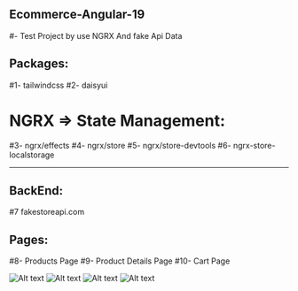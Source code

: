 ## Ecommerce-Angular-19

#- Test Project by use NGRX And fake Api Data

## Packages:
#1- tailwindcss 
#2- daisyui

# NGRX => State Management:
#3- ngrx/effects
#4- ngrx/store
#5- ngrx/store-devtools
#6- ngrx-store-localstorage
___________________________

## BackEnd:
#7 fakestoreapi.com

## Pages:
#8- Products Page
#9- Product Details Page
#10- Cart Page

![Alt text](image-1.png)
![Alt text](image-2.png)
![Alt text](image-3.png)
![Alt text](image-4.png)